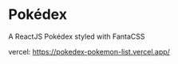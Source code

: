 # Pokédex
A ReactJS Pokédex styled with FantaCSS 

vercel: https://pokedex-pokemon-list.vercel.app/
